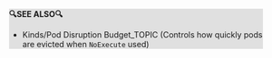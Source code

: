 <div style="margin:2em; background-color: #e0e0e0;">

<strong>🔍SEE ALSO🔍</strong>

 * Kinds/Pod Disruption Budget_TOPIC (Controls how quickly pods are evicted when `NoExecute` used)

</div>

